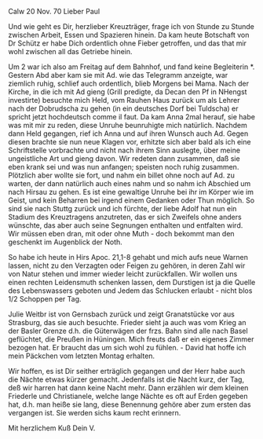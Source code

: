  Calw 20 Nov. 70
Lieber Paul

Und wie geht es Dir, herzlieber Kreuzträger, frage ich von Stunde zu Stunde zwischen Arbeit, Essen und Spazieren hinein. Da kam heute Botschaft von Dr Schütz er habe Dich ordentlich ohne Fieber getroffen, und das that mir wohl zwischen all das Getriebe hinein.

Um 2 war ich also am Freitag auf dem Bahnhof, und fand keine Begleiterin <Anna>*. Gestern Abd aber kam sie mit Ad. wie das Telegramm anzeigte, war ziemlich ruhig, schlief auch ordentlich, blieb Morgens bei Mama. Nach der Kirche, in die ich mit Ad gieng (Grill predigte, da Decan den Pf in NHengst investirte) besuchte mich Held, vom Rauhen Haus zurück um als Lehrer nach der Dobrudscha zu gehen (in ein deutsches Dorf bei Tuldscha) er spricht jetzt hochdeutsch comme il faut. Da kam Anna 2mal herauf, sie habe was mit mir zu reden, diese Unruhe beunruhigte mich natürlich. Nachdem dann Held gegangen, rief ich Anna und auf ihren Wunsch auch Ad. Gegen diesen brachte sie nun neue Klagen vor, erhitzte sich aber bald als ich eine Schriftstelle vorbrachte und nicht nach ihrem Sinn auslegte, über meine ungeistliche Art und gieng davon. Wir redeten dann zusammen, daß sie eben krank sei und was nun anfangen; speisten noch ruhig zusammen. Plötzlich aber wollte sie fort, und nahm ein billet ohne noch auf Ad. zu warten, der dann natürlich auch eines nahm und so nahm ich Abschied um nach Hirsau zu gehen. Es ist eine gewaltige Unruhe bei ihr im Körper wie im Geist, und kein Beharren bei irgend einem Gedanken oder Thun möglich. So sind sie nach Stuttg zurück und ich fürchte, der liebe Adolf hat nun ein Stadium des Kreuztragens anzutreten, das er sich Zweifels ohne anders wünschte, das aber auch seine Segnungen enthalten und entfalten wird. Wir müssen eben dran, mit oder ohne Muth - doch bekommt man den geschenkt im Augenblick der Noth.

So habe ich heute in Hirs Apoc. 21,1-8 gehabt und mich aufs neue Warnen lassen, nicht zu den Verzagten oder Feigen zu gehören, in deren Zahl wir von Natur stehen und immer wieder leicht zurückfallen. Wir wollen uns einen rechten Leidensmuth schenken lassen, dem Durstigen ist ja die Quelle des Lebenswassers geboten und Jedem das Schlucken erlaubt - nicht blos 1/2 Schoppen per Tag.

Julie Weitbr ist von Gernsbach zurück und zeigt Granatstücke vor aus Strasburg, das sie auch besuchte. Frieder sieht ja auch was vom Krieg an der Basler Grenze d.h. die Güterwägen der frzs. Bahn sind alle nach Basel geflüchtet, die Preußen in Hüningen. Mich freuts daß er ein eigenes Zimmer bezogen hat. Er braucht das um sich wohl zu fühlen. - David hat hoffe ich mein Päckchen vom letzten Montag erhalten.

Wir hoffen, es ist Dir seither erträglich gegangen und der Herr habe auch die Nächte etwas kürzer gemacht. Jedenfalls ist die Nacht kurz, der Tag, deß wir harren hat dann keine Nacht mehr. Dann erzählen wir dem kleinen Friederle und Christianele, welche lange Nächte es oft auf Erden gegeben hat, d.h. man heiße sie lang, diese Benennung gehöre aber zum ersten das vergangen ist. Sie werden sichs kaum recht erinnern.

 Mit herzlichem Kuß
 Dein V.
